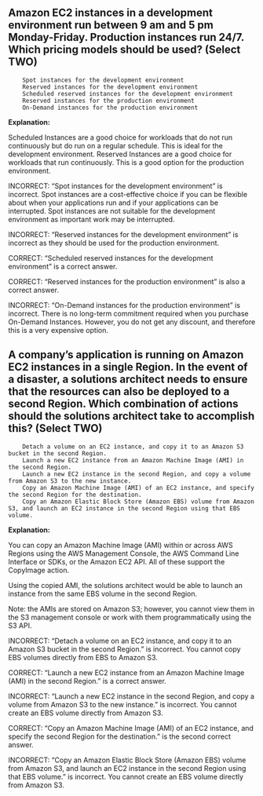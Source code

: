 ## Amazon EC2 instances in a development environment run between 9 am and 5 pm Monday-Friday. Production instances run 24/7. Which pricing models should be used? (Select TWO)

        Spot instances for the development environment
        Reserved instances for the development environment
        Scheduled reserved instances for the development environment
        Reserved instances for the production environment
        On-Demand instances for the production environment
        
**Explanation:** 

Scheduled Instances are a good choice for workloads that do not run continuously but do run on a regular schedule. This is ideal for the development environment. Reserved Instances are a good choice for workloads that run continuously. This is a good option for the production environment.

INCORRECT: “Spot instances for the development environment” is incorrect. Spot instances are a cost-effective choice if you can be flexible about when your applications run and if your applications can be interrupted. Spot instances are not suitable for the development environment as important work may be interrupted.

INCORRECT: “Reserved instances for the development environment” is incorrect as they should be used for the production environment.

CORRECT: “Scheduled reserved instances for the development environment” is a correct answer.

CORRECT: “Reserved instances for the production environment” is also a correct answer.

INCORRECT: “On-Demand instances for the production environment” is incorrect. There is no long-term commitment required when you purchase On-Demand Instances. However, you do not get any discount, and therefore this is a very expensive option.    

## A company’s application is running on Amazon EC2 instances in a single Region. In the event of a disaster, a solutions architect needs to ensure that the resources can also be deployed to a second Region. Which combination of actions should the solutions architect take to accomplish this? (Select TWO)

        Detach a volume on an EC2 instance, and copy it to an Amazon S3 bucket in the second Region.
        Launch a new EC2 instance from an Amazon Machine Image (AMI) in the second Region.
        Launch a new EC2 instance in the second Region, and copy a volume from Amazon S3 to the new instance.
        Copy an Amazon Machine Image (AMI) of an EC2 instance, and specify the second Region for the destination.
        Copy an Amazon Elastic Block Store (Amazon EBS) volume from Amazon S3, and launch an EC2 instance in the second Region using that EBS volume.
        
**Explanation:**

You can copy an Amazon Machine Image (AMI) within or across AWS Regions using the AWS Management Console, the AWS Command Line Interface or SDKs, or the Amazon EC2 API. All of these support the CopyImage action.

Using the copied AMI, the solutions architect would be able to launch an instance from the same EBS volume in the second Region.

Note: the AMIs are stored on Amazon S3; however, you cannot view them in the S3 management console or work with them programmatically using the S3 API.

INCORRECT: “Detach a volume on an EC2 instance, and copy it to an Amazon S3 bucket in the second Region.” is incorrect. You cannot copy EBS volumes directly from EBS to Amazon S3.

CORRECT: “Launch a new EC2 instance from an Amazon Machine Image (AMI) in the second Region.” is a correct answer.

INCORRECT: “Launch a new EC2 instance in the second Region, and copy a volume from Amazon S3 to the new instance.” is incorrect. You cannot create an EBS volume directly from Amazon S3.

CORRECT: “Copy an Amazon Machine Image (AMI) of an EC2 instance, and specify the second Region for the destination.” is the second correct answer.

INCORRECT: “Copy an Amazon Elastic Block Store (Amazon EBS) volume from Amazon S3, and launch an EC2 instance in the second Region using that EBS volume.” is incorrect. You cannot create an EBS volume directly from Amazon S3.

